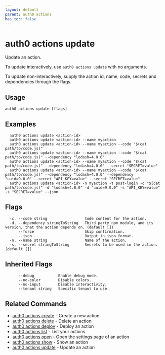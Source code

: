 ```yaml
---
layout: default
parent: auth0 actions
has_toc: false
---
```

# auth0 actions update

Update an action.

To update interactively, use `auth0 actions update` with no arguments.

To update non-interactively, supply the action id, name, code, secrets and dependencies through the flags.

## Usage
```
auth0 actions update [flags]
```

## Examples

```
  auth0 actions update <action-id> 
  auth0 actions update <action-id> --name myaction
  auth0 actions update <action-id> --name myaction --code "$(cat path/to/code.js)"
  auth0 actions update <action-id> --name myaction --code "$(cat path/to/code.js)" --dependency "lodash=4.0.0"
  auth0 actions update <action-id> --name myaction --code "$(cat path/to/code.js)" --dependency "lodash=4.0.0" --secret "SECRET=value"
  auth0 actions update <action-id> --name myaction --code "$(cat path/to/code.js)" --dependency "lodash=4.0.0" --dependency "uuid=9.0.0" --secret "API_KEY=value" --secret "SECRET=value"
  auth0 actions update <action-id> -n myaction -t post-login -c "$(cat path/to/code.js)" -d "lodash=4.0.0" -d "uuid=9.0.0" -s "API_KEY=value" -s "SECRET=value" --json
```


## Flags

```
  -c, --code string                 Code content for the action.
  -d, --dependency stringToString   Third party npm module, and its version, that the action depends on. (default [])
      --force                       Skip confirmation.
      --json                        Output in json format.
  -n, --name string                 Name of the action.
  -s, --secret stringToString       Secrets to be used in the action. (default [])
```


## Inherited Flags

```
      --debug           Enable debug mode.
      --no-color        Disable colors.
      --no-input        Disable interactivity.
      --tenant string   Specific tenant to use.
```


## Related Commands

- [auth0 actions create](auth0_actions_create.md) - Create a new action
- [auth0 actions delete](auth0_actions_delete.md) - Delete an action
- [auth0 actions deploy](auth0_actions_deploy.md) - Deploy an action
- [auth0 actions list](auth0_actions_list.md) - List your actions
- [auth0 actions open](auth0_actions_open.md) - Open the settings page of an action
- [auth0 actions show](auth0_actions_show.md) - Show an action
- [auth0 actions update](auth0_actions_update.md) - Update an action


